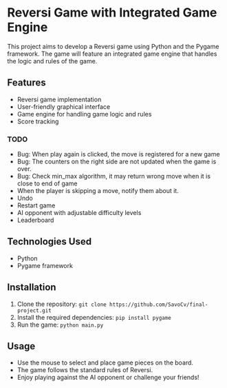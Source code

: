 # Reversi Game with Integrated Game Engine

This project aims to develop a Reversi game using Python and the Pygame framework. The game will feature an integrated game engine that handles the logic and rules of the game.

## Features

- Reversi game implementation
- User-friendly graphical interface
- Game engine for handling game logic and rules
- Score tracking

### TODO
- Bug: When play again is clicked, the move is registered for a new game
- Bug: The counters on the right side are not updated when the game is over.
- Bug: Check min_max algorithm, it may return wrong move when it is close to end of game
- When the player is skipping a move, notify them about it.
- Undo
- Restart game
- AI opponent with adjustable difficulty levels
- Leaderboard

## Technologies Used

- Python
- Pygame framework

## Installation

1. Clone the repository: `git clone https://github.com/SavoCv/final-project.git`
2. Install the required dependencies: `pip install pygame`
3. Run the game: `python main.py`

## Usage

- Use the mouse to select and place game pieces on the board.
- The game follows the standard rules of Reversi.
- Enjoy playing against the AI opponent or challenge your friends!
